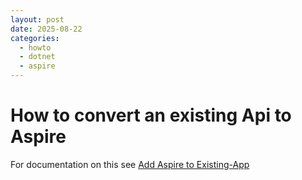 ```yaml
---
layout: post
date: 2025-08-22
categories:
  - howto
  - dotnet
  - aspire
---
```


# How to convert an existing Api to Aspire

For documentation on this see [Add Aspire to Existing-App](https://learn.microsoft.com/en-us/dotnet/aspire/get-started/add-aspire-existing-app?tabs=windows&pivots=vscode)

